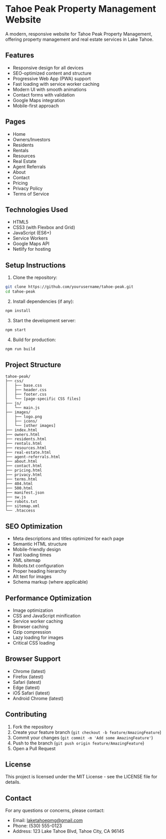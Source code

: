 # Tahoe Peak Property Management Website

A modern, responsive website for Tahoe Peak Property Management, offering property management and real estate services in Lake Tahoe.

## Features

- Responsive design for all devices
- SEO-optimized content and structure
- Progressive Web App (PWA) support
- Fast loading with service worker caching
- Modern UI with smooth animations
- Contact forms with validation
- Google Maps integration
- Mobile-first approach

## Pages

- Home
- Owners/Investors
- Residents
- Rentals
- Resources
- Real Estate
- Agent Referrals
- About
- Contact
- Pricing
- Privacy Policy
- Terms of Service

## Technologies Used

- HTML5
- CSS3 (with Flexbox and Grid)
- JavaScript (ES6+)
- Service Workers
- Google Maps API
- Netlify for hosting

## Setup Instructions

1. Clone the repository:
```bash
git clone https://github.com/yourusername/tahoe-peak.git
cd tahoe-peak
```

2. Install dependencies (if any):
```bash
npm install
```

3. Start the development server:
```bash
npm start
```

4. Build for production:
```bash
npm run build
```

## Project Structure

```
tahoe-peak/
├── css/
│   ├── base.css
│   ├── header.css
│   ├── footer.css
│   └── [page-specific CSS files]
├── js/
│   └── main.js
├── images/
│   ├── logo.png
│   ├── icons/
│   └── [other images]
├── index.html
├── owners.html
├── residents.html
├── rentals.html
├── resources.html
├── real-estate.html
├── agent-referrals.html
├── about.html
├── contact.html
├── pricing.html
├── privacy.html
├── terms.html
├── 404.html
├── 500.html
├── manifest.json
├── sw.js
├── robots.txt
├── sitemap.xml
└── .htaccess
```

## SEO Optimization

- Meta descriptions and titles optimized for each page
- Semantic HTML structure
- Mobile-friendly design
- Fast loading times
- XML sitemap
- Robots.txt configuration
- Proper heading hierarchy
- Alt text for images
- Schema markup (where applicable)

## Performance Optimization

- Image optimization
- CSS and JavaScript minification
- Service worker caching
- Browser caching
- Gzip compression
- Lazy loading for images
- Critical CSS loading

## Browser Support

- Chrome (latest)
- Firefox (latest)
- Safari (latest)
- Edge (latest)
- iOS Safari (latest)
- Android Chrome (latest)

## Contributing

1. Fork the repository
2. Create your feature branch (`git checkout -b feature/AmazingFeature`)
3. Commit your changes (`git commit -m 'Add some AmazingFeature'`)
4. Push to the branch (`git push origin feature/AmazingFeature`)
5. Open a Pull Request

## License

This project is licensed under the MIT License - see the LICENSE file for details.

## Contact

For any questions or concerns, please contact:
- Email: laketahoepmg@gmail.com
- Phone: (530) 555-0123
- Address: 123 Lake Tahoe Blvd, Tahoe City, CA 96145 